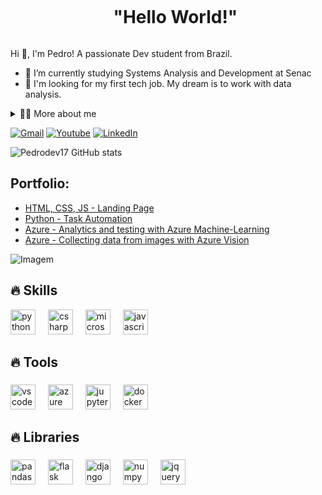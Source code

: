
<!--título-->
<div id="user-content-toc">
  <ul align="center">
    <summary><h1 style="display: inline-block">"Hello World!"</h1></summary>
</div>

<!-- Presentation -->
<p>
  Hi 👋, I'm Pedro! A passionate Dev student from Brazil.

  - 🌱 I’m currently studying Systems Analysis and Development at Senac 
  - 🔭 I'm looking for my first tech job. My dream is to work with data analysis. 
</p>

<!-- Dropdown -->
<details>
  <summary>👨‍💻 More about me</summary>

  - 💬 I am 23 years old, currently living in Brazil. I have experience with SQL, Python, Data Analysis, Data visualization, Machine Learning, JavaScript and C#.

  - ⚡ I like to read, whether it's a good book, or comics, as well as watching movies, playing games, and producing music! I believe that our personal interests contribute to a more refined perception of things and to problem solving. \o/
</details>

<!-- Links -->
[![Gmail](https://img.shields.io/badge/Gmail-D14836?style=for-the-badge&logo=gmail&logoColor=white)](https://criarmeulink.com.br/u/1715264094)
[![Youtube](https://img.shields.io/badge/YouTube-FF0000?style=for-the-badge&logo=youtube&logoColor=white)](https://www.youtube.com/@phbeatz)
[![LinkedIn](https://img.shields.io/badge/LinkedIn-0077B5?style=for-the-badge&logo=linkedin&logoColor=white)](https://www.linkedin.com/in/pedro-henrique-da-silva17/)

<!-- GithubStats -->
![Pedrodev17 GitHub stats](https://github-readme-stats.vercel.app/api?username=pedrodev17&show_icons=true&theme=highcontrast)

<!-- Portfolio -->
## Portfolio:
- [HTML, CSS, JS - Landing Page](https://github.com/Pedrodev17/My-first-site)
- [Python - Task Automation](https://github.com/Pedrodev17/first-automation)
- [Azure - Analytics and testing with Azure Machine-Learning](https://github.com/Pedrodev17/Lab_Azure_ai900_Dio)
- [Azure - Collecting data from images with Azure Vision](https://github.com/Pedrodev17/Lab_Azure_Vision)

<!-- GIF -->
<p align="left">
  <img align="center" src="https://github.com/VariableBee/VariableBee/assets/77739311/4e9f41af-6b57-49a7-b15a-74322e96b4d7" alt="Imagem">
</p>

## 🔥 Skills
<!-- Skills: Programming Languages -->
<div style="flex-basis: 48%;">
  <img src="https://cdn.jsdelivr.net/gh/devicons/devicon/icons/python/python-original.svg" height="40" alt="python logo"  />
  <img width="12" />
  <img src="https://cdn.jsdelivr.net/gh/devicons/devicon/icons/csharp/csharp-original.svg" height="40" alt="csharp logo"  />
  <img width="12" />
  <img src="https://cdn.jsdelivr.net/gh/devicons/devicon/icons/microsoftsqlserver/microsoftsqlserver-plain.svg" height="40" alt="microsoftsqlserver logo"  />
  <img width="12" />
  <img src="https://cdn.jsdelivr.net/gh/devicons/devicon/icons/javascript/javascript-original.svg" height="40" alt="javascript logo"  />
 </div>


  ## 🔥 Tools
  <!-- Skills: Tools & Frameworks -->
   <div style="flex-basis: 48%;">
    <h3></h3>
    <img src="https://cdn.jsdelivr.net/gh/devicons/devicon/icons/vscode/vscode-original.svg" height="40" alt="vscode logo"  />
  <img width="12" />
  <img src="https://cdn.jsdelivr.net/gh/devicons/devicon/icons/azure/azure-original.svg" height="40" alt="azure logo"  />
  <img width="12" />
  <img src="https://cdn.jsdelivr.net/gh/devicons/devicon/icons/jupyter/jupyter-original.svg" height="40" alt="jupyter logo"  />
  <img width="12" />
  <img src="https://cdn.jsdelivr.net/gh/devicons/devicon/icons/docker/docker-original.svg" height="40" alt="docker logo"  />
  </div>

  
  ## 🔥 Libraries
  <!-- Skills: Libraries -->
  <div style="flex-basis: 48%;">
    <h3></h3>
  <img src="https://cdn.jsdelivr.net/gh/devicons/devicon/icons/pandas/pandas-original.svg" height="40" alt="pandas logo"  />
  <img width="12" />
  <img src="https://cdn.jsdelivr.net/gh/devicons/devicon/icons/flask/flask-original.svg" height="40" alt="flask logo"  />
  <img width="12" />
  <img src="https://cdn.jsdelivr.net/gh/devicons/devicon/icons/django/django-plain.svg" height="40" alt="django logo"  />
  <img width="12" />
  <img src="https://cdn.jsdelivr.net/gh/devicons/devicon/icons/numpy/numpy-original.svg" height="40" alt="numpy logo"  />
  <img width="12" />
  <img src="https://cdn.jsdelivr.net/gh/devicons/devicon/icons/jquery/jquery-original.svg" height="40" alt="jquery logo"  />
  </div>
